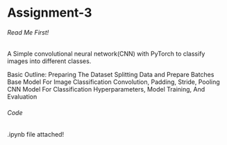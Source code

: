 # Assignment-3

###### Read Me First! ######

A Simple convolutional neural network(CNN) with PyTorch to classify images into different classes.

Basic Outline:
Preparing The Dataset
Splitting Data and Prepare Batches
Base Model For Image Classification
Convolution, Padding, Stride, Pooling
CNN Model For Classification
Hyperparameters, Model Training, And Evaluation

###### Code ######
.ipynb file attached!
